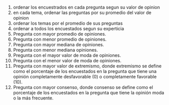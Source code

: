 1. ordenar los encuestrados en cada pregunta segun su valor de opinion
2. en cada tema,  ordenar las preguntas por su promedio del valor de opinion
3. ordenar los temas por el promedio de sus preguntas
4. ordenar a todos los encuestados segun su experticia
5. Pregunta con mayor promedio de opiniones.
6. Pregunta con menor promedio de opiniones.
7. Pregunta con mayor  mediana de opiniones.
8. Pregunta con menor mediana  opiniones.
9. Pregunta con el mayor valor de moda de opiniones.
10. Pregunta con el menor valor de moda de opiniones.
11. Pregunta con mayor valor de extremismo, donde extremismo se define como el porcentaje de los encuestados en la pregunta que tiene una opinión completamente desfavorable (0) o completamente favorable (10).
12. Pregunta con mayor consenso, donde consenso se define como el porcentaje de los encuestados en la pregunta que tiene la opinión moda o la más frecuente.